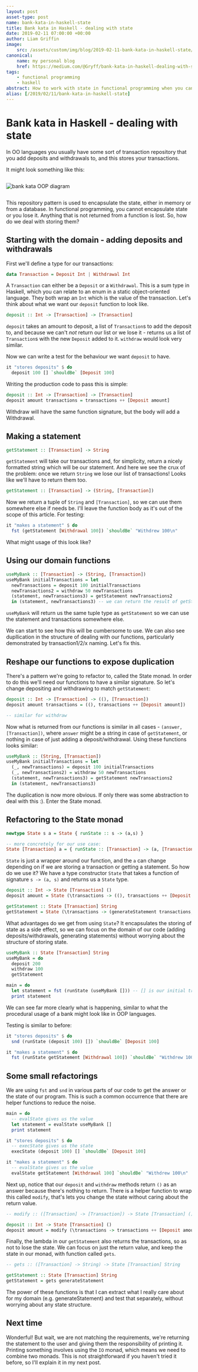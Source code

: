 ```yaml
---
layout: post
asset-type: post
name: bank-kata-in-haskell-state
title: Bank kata in Haskell - dealing with state
date: 2019-02-11 07:00:00 +00:00
author: Liam Griffin
image:
    src: /assets/custom/img/blog/2019-02-11-bank-kata-in-haskell-state/London.bankofengland.arp.jpg
canonical:
    name: my personal blog
    href: https://medium.com/@Gryff/bank-kata-in-haskell-dealing-with-state-3364c13b994f
tags:
    - functional programming
    - haskell
abstract: How to work with state in functional programming when you can't hide it
alias: [/2019/02/11/bank-kata-in-haskell-state]
---
```


# Bank kata in Haskell - dealing with state

In OO languages you usually have some sort of transaction repository that you add deposits and withdrawals to, and this stores your transactions.

It might look something like this:


<p style="margin: 2em auto">
    <img src="{{site.baseurl}}/assets/custom/img/blog/2019-02-11-bank-kata-in-haskell-state/bank-kata-oop-diagram.png" title="bank kata OOP diagram" alt="bank kata OOP diagram">
</p>


This repository pattern is used to encapsulate the state, either in memory or from a database. In functional programming, you cannot encapsulate state or you lose it. Anything that is not returned from a function is lost. So, how do we deal with storing them?

## Starting with the domain - adding deposits and withdrawals

First we'll define a type for our transactions:

```haskell
data Transaction = Deposit Int | Withdrawal Int
```

A `Transaction` can either be a `Deposit` or a `Withdrawal`. This is a sum type in Haskell, which you can relate to an enum in a static object-oriented language. They both wrap an `Int` which is the value of the transaction. Let's think about what we want our `deposit` function to look like.

```haskell
deposit :: Int -> [Transaction] -> [Transaction]
```

`deposit` takes an amount to deposit, a list of `Transaction`s to add the deposit to, and because we can't _not_ return our list or we lose it - returns us a list of `Transaction`s with the new `Deposit` added to it. `withdraw` would look very similar.

Now we can write a test for the behaviour we want `deposit` to have.

```haskell
it "stores deposits" $ do
  deposit 100 [] `shouldBe` [Deposit 100]
```

Writing the production code to pass this is simple:

```haskell
deposit :: Int -> [Transaction] -> [Transaction]
deposit amount transactions = transactions ++ [Deposit amount]
```

Withdraw will have the same function signature, but the body will add a Withdrawal.

## Making a statement

```haskell
getStatement :: [Transaction] -> String
```

`getStatement` will take our transactions and, for simplicity, return a nicely formatted string which will be our statement. And here we see the crux of the problem: once we return `String` we lose our list of transactions! Looks like we'll have to return them too.

```haskell
getStatement :: [Transaction] -> (String, [Transaction])
```

Now we return a tuple of `String` and `[Transaction]`, so we can use them somewhere else if needs be. I'll leave the function body as it's out of the scope of this article. For testing:

```haskell
it "makes a statement" $ do
  fst (getStatement [Withdrawal 100]) `shouldBe` "Withdrew 100\n"
```

What might usage of this look like?

## Using our domain functions

```haskell
useMyBank :: [Transaction] -> (String, [Transaction])
useMyBank initialTransactions = let
  newTransactions = deposit 100 initialTransactions
  newTransactions2 = withdraw 50 newTransactions
  (statement, newTransactions3) = getStatement newTransactions2
  in (statement, newTransactions3) -- we can return the result of getStatement directly, this is just to show what's going on
```

`useMyBank` will return us the same tuple type as `getStatement` so we can use the statement and transactions somewhere else.

We can start to see how this will be cumbersome to use. We can also see dupllication in the structure of dealing with our functions, particularly demonstrated by transaction1/2/x naming. Let's fix this.

## Reshape our functions to expose duplication

There's a pattern we're going to refactor to, called the State monad. In order to do this we'll need our functions to have a similar signature. So let's change depositing and withdrawing to match `getStatement`:

```haskell
deposit :: Int -> [Transaction] -> ((), [Transaction])
deposit amount transactions = ((), transactions ++ [Deposit amount])

-- similar for withdraw
```

Now what is returned from our functions is similar in all cases - `(answer, [Transaction])`, where `answer` might be a string in case of `getStatement`, or nothing in case of just adding a deposit/withdrawal. Using these functions looks similar:

```haskell
useMyBank :: (String, [Transaction])
useMyBank initialTransactions = let
  (_, newTransactions) = deposit 100 initialTransactions
  (_, newTransactions2) = withdraw 50 newTransactions
  (statement, newTransactions3) = getStatement newTransactions2
  in (statement, newTransactions3)
```

The duplication is now more obvious. If only there was some abstraction to deal with this :). Enter the State monad.

## Refactoring to the State monad

```haskell
newtype State s a = State { runState :: s -> (a,s) }

-- more concretely for our use case:
State [Transaction] a = { runState :: [Transaction] -> (a, [Transaction]) }
```

`State` is just a wrapper around our function, and the `a` can change depending on if we are storing a transaction or getting a statement. So how do we use it? We have a type constructor `State` that takes a function of signature `s -> (a, s)` and returns us a `State` type.

```haskell
deposit :: Int -> State [Transaction] ()
deposit amount = State (\transactions -> ((), transactions ++ [Deposit amount]))

getStatement :: State [Transaction] String
getStatement = State (\transactions -> (generateStatement transactions, transactions)
```

What advantages do we get from using `State`? It encapsulates the storing of state as a side effect, so we can focus on the domain of our code (adding deposits/withdrawals, generating statements) without worrying about the structure of storing state.

```haskell
useMyBank :: State [Transaction] String
useMyBank = do
  deposit 200
  withdraw 100
  getStatement

main = do
  let statement = fst (runState (useMyBank [])) -- [] is our initial transactions
  print statement
```

We can see far more clearly what is happening, similar to what the procedural usage of a bank might look like in OOP languages.

Testing is similar to before:

```haskell
it "stores deposits" $ do
  snd (runState (deposit 100) []) `shouldBe` [Deposit 100]

it "makes a statement" $ do
  fst (runState getStatement [Withdrawal 100]) `shouldBe` "Withdrew 100\n"
```

## Some small refactorings

We are using `fst` and `snd` in various parts of our code to get the answer or the state of our program. This is such a common occurrence that there are helper functions to reduce the noise.

```haskell
main = do
  -- evalState gives us the value
  let statement = evalState useMyBank []
  print statement

it "stores deposits" $ do
  -- execState gives us the state
  execState (deposit 100) [] `shouldBe` [Deposit 100]

it "makes a statement" $ do
  -- evalState gives us the value
  evalState getStatement [Withdrawal 100] `shouldBe` "Withdrew 100\n"
```

Next up, notice that our `deposit` and `withdraw` methods return `()` as an answer because there's nothing to return. There is a helper function to wrap this called `modify`, that's lets you change the state without caring about the return value.

```haskell
-- modify :: ([Transaction] -> [Transaction]) -> State [Transaction] ()

deposit :: Int -> State [Transaction] ()
deposit amount = modify (\transactions -> transactions ++ [Deposit amount])
```

Finally, the lambda in our `getStatement` also returns the transactions, so as not to lose the state. We can focus on just the return value, and keep the state in our monad, with function called `gets`.

```haskell
-- gets :: ([Transaction] -> String) -> State [Transaction] String

getStatement :: State [Transaction] String
getStatement = gets generateStatement
```

The power of these functions is that I can extract what I really care about for my domain (e.g. generateStatement) and test that separately, without worrying about any state structure.

## Next time

Wonderful! But wait, we are not matching the requirements, we're returning the statement to the user and giving them the responsibility of printing it. Printing something involves using the `IO` monad, which means we need to combine two monads. This is not straightforward if you haven't tried it before, so I'll explain it in my next post.

